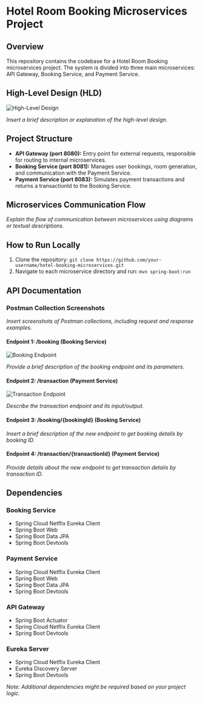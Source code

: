 # Hotel Room Booking Microservices Project

## Overview

This repository contains the codebase for a Hotel Room Booking microservices project. The system is divided into three main microservices: API Gateway, Booking Service, and Payment Service.

## High-Level Design (HLD)

![High-Level Design](![image](https://github.com/NitinS87/hotel-booking-ms/assets/80587065/9ae6079e-7542-47dc-8eb9-6d34818a3015))

*Insert a brief description or explanation of the high-level design.*

## Project Structure

- **API Gateway (port 8080):** Entry point for external requests, responsible for routing to internal microservices.
- **Booking Service (port 8081):** Manages user bookings, room generation, and communication with the Payment Service.
- **Payment Service (port 8083):** Simulates payment transactions and returns a transactionId to the Booking Service.

## Microservices Communication Flow

*Explain the flow of communication between microservices using diagrams or textual descriptions.*

## How to Run Locally

1. Clone the repository: `git clone https://github.com/your-username/hotel-booking-microservices.git`
2. Navigate to each microservice directory and run: `mvn spring-boot:run`

## API Documentation

### Postman Collection Screenshots

*Insert screenshots of Postman collections, including request and response examples.*

#### Endpoint 1: /booking (Booking Service)

![Booking Endpoint](link-to-booking-endpoint-screenshot.png)

*Provide a brief description of the booking endpoint and its parameters.*

#### Endpoint 2: /transaction (Payment Service)

![Transaction Endpoint](link-to-transaction-endpoint-screenshot.png)

*Describe the transaction endpoint and its input/output.*

#### Endpoint 3: /booking/{bookingId} (Booking Service)

*Insert a brief description of the new endpoint to get booking details by booking ID.*

#### Endpoint 4: /transaction/{transactionId} (Payment Service)

*Provide details about the new endpoint to get transaction details by transaction ID.*

## Dependencies

### Booking Service

- Spring Cloud Netflix Eureka Client
- Spring Boot Web
- Spring Boot Data JPA
- Spring Boot Devtools

### Payment Service

- Spring Cloud Netflix Eureka Client
- Spring Boot Web
- Spring Boot Data JPA
- Spring Boot Devtools

### API Gateway

- Spring Boot Actuator
- Spring Cloud Netflix Eureka Client
- Spring Boot Devtools

### Eureka Server

- Spring Cloud Netflix Eureka Client
- Eureka Discovery Server
- Spring Boot Devtools

*Note: Additional dependencies might be required based on your project logic.*
